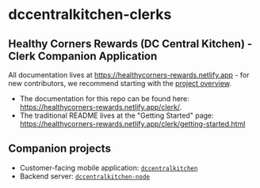 # dccentralkitchen-clerks

## Healthy Corners Rewards (DC Central Kitchen) - Clerk Companion Application

All documentation lives at <https://healthycorners-rewards.netlify.app> - for new contributors, we recommend starting with the [project overview](https://healthycorners-rewards.netlify.app/overview).

- The documentation for this repo can be found here: <https://healthycorners-rewards.netlify.app/clerk/>. 
- The traditional README lives at the "Getting Started" page: <https://healthycorners-rewards.netlify.app/clerk/getting-started.html>

## Companion projects

- Customer-facing mobile application: [`dccentralkitchen`](https://github.com/calblueprint/dccentralkitchen)
- Backend server: [`dccentralkitchen-node`](https://github.com/calblueprint/dccentralkitchen-node)
